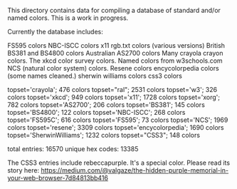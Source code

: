 This directory contains data for compiling a database of standard and/or named
colors. This is a work in progress. 

Currently the database includes:

FS595 colors
NBC-ISCC colors
x11 rgb.txt colors (various versions)
British BS381 and BS4800 colors
Australian AS2700 colors
Many crayola crayon colors. 
The xkcd color survey colors. 
Named colors from w3schools.com
NCS (natural color system) colors.
Resene colors
encycolorpedia colors (some names cleaned.)
sherwin williams colors
css3 colors

topset='crayola'; 476 colors
topset="ral"; 2531 colors
topset='w3'; 326 colors
topset='xkcd'; 949 colors
topset='x11'; 1728 colors
topset='xorg'; 782 colors
topset='AS2700'; 206 colors
topset='BS381'; 145 colors
topset='BS4800'; 122 colors
topset='NBC-ISCC'; 268 colors
topset='FS595C'; 616 colors
topset='FS595'; 73 colors
topset='NCS'; 1969 colors
topset='resene'; 3309 colors
topset='encycolorpedia'; 1690 colors
topset='SherwinWilliams'; 1232 colors
topset="CSS3"; 148 colors 

total entries: 16570
unique hex codes: 13385



The CSS3 entries include rebeccapurple. It's a special color. Please read its
story here: https://medium.com/@valgaze/the-hidden-purple-memorial-in-your-web-browser-7d84813bb416
